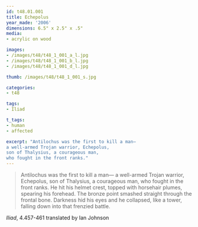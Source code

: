 ```yaml
---
id: t48.01.001
title: Echepolus
year_made: '2006'
dimensions: 6.5" x 2.5" x .5"
media:
- acrylic on wood

images:
- /images/t48/t48_1_001_a_l.jpg
- /images/t48/t48_1_001_b_l.jpg
- /images/t48/t48_1_001_d_l.jpg

thumb: /images/t48/t48_1_001_s.jpg

categories:
- t48

tags:
- Iliad

t_tags:
- human
- affected

excerpt: "Antilochus was the first to kill a man—
a well-armed Trojan warrior, Echepolus,
son of Thalysius, a courageous man,
who fought in the front ranks."
---
```


> Antilochus was the first to kill a man—
a well-armed Trojan warrior, Echepolus,
son of Thalysius, a courageous man,
who fought in the front ranks. He hit his helmet crest,
topped with horsehair plumes, spearing his forehead.
The bronze point smashed straight through the frontal bone.
Darkness hid his eyes and he collapsed, like a tower,
falling down into that frenzied battle.

_Iliad_, 4.457-461 translated by Ian Johnson
